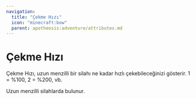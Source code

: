 ```yaml
---
navigation:
  title: "Çekme Hızı"
  icon: "minecraft:bow"
  parent: apotheosis:adventure/attributes.md
---
```


# Çekme Hızı

<Color id="blue">Çekme Hızı</Color>, uzun menzilli bir silahı ne kadar hızlı çekebileceğinizi gösterir. 1 = %100, 2 = %200, vb.

Uzun menzilli silahlarda bulunur.

